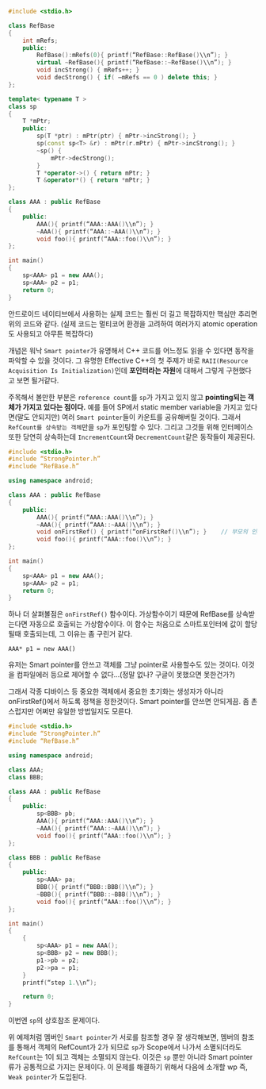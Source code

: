 ```cpp
#include <stdio.h>

class RefBase
{
	int mRefs;
	public:
		RefBase():mRefs(0){ printf(“RefBase::RefBase()\\n”); }
		virtual ~RefBase(){ printf(“RefBase::~RefBase()\\n”); }
		void incStrong() { mRefs++; }
		void decStrong() { if( —mRefs == 0 ) delete this; }
};

template< typename T >
class sp
{
	T *mPtr;
	public:
	    sp(T *ptr) : mPtr(ptr) { mPtr->incStrong(); }
	    sp(const sp<T> &r) : mPtr(r.mPtr) { mPtr->incStrong(); }
	    ~sp() {
			mPtr->decStrong();
		}
		T *operator->() { return mPtr; }
		T &operator*() { return *mPtr; }
};

class AAA : public RefBase
{
	public:
		AAA(){ printf(“AAA::AAA()\\n”); }
		~AAA(){ printf(“AAA::~AAA()\\n”); }
		void foo(){ printf(“AAA::foo()\\n”); }
};

int main()
{
	sp<AAA> p1 = new AAA();
	sp<AAA> p2 = p1;
	return 0;
}
```

안드로이드 네이티브에서 사용하는 실제 코드는 훨씬 더 길고 복잡하지만 핵심만 추리면 위의 코드와 같다. (실제 코드는 멀티코어 환경을 고려하여 여러가지 atomic operation도 사용되고 아무튼 복잡하다)

개념은 워낙 `Smart pointer`가 유명해서 C++ 코드를 어느정도 읽을 수 있다면 동작을 파악할 수 있을 것이다. 그 유명한 Effective C++의 첫 주제가 바로 `RAII(Resource Acquisition Is Initialization)`인데 **포인터라는 자원**에 대해서 그렇게 구현했다고 보면 될거같다.

주목해서 볼만한 부분은 `reference count`를 `sp`가 가지고 있지 않고 **pointing되는 객체가 가지고 있다는 점이다.** 예를 들어 SP에서 static member variable을 가지고 있다면(말도 안되지만) 여러 `Smart pointer`들이 카운트를 공유해버릴 것이다. 그래서 `RefCount를 상속받는 객체`만을 `sp`가 포인팅할 수 있다. 그리고 그것들 위해 인터페이스 또한 당연히 상속하는데 `IncrementCount`와 `DecrementCount`같은 동작들이 제공된다.

```cpp
#include <stdio.h>
#include “StrongPointer.h”
#include “RefBase.h”

using namespace android;

class AAA : public RefBase
{
	public:
		AAA(){ printf(“AAA::AAA()\\n”); }
		~AAA(){ printf(“AAA::~AAA()\\n”); }
		void onFirstRef() { printf(“onFirstRef()\\n”); }    // 부모의 인터페이스가 virtual 함수이다
		void foo(){ printf(“AAA::foo()\\n”); }
};

int main()
{
	sp<AAA> p1 = new AAA();
	sp<AAA> p2 = p1;
	return 0;
}
```

하나 더 살펴볼점은 `onFirstRef()` 함수이다. 가상함수이기 때문에 RefBase를 상속받는다면 자동으로 호출되는 가상함수이다. 이 함수는 처음으로 스마트포인터에 값이 할당될때 호출되는데, 그 이유는 좀 구린거 같다.

`AAA* p1 = new AAA()`

유저는 Smart pointer를 안쓰고 객체를 그냥 pointer로 사용할수도 있는 것이다. 이것을 컴파일에러 등으로 제어할 수 없다…(정말 없나? 구글이 못했으면 못한건가?)

그래서 각종 디바이스 등 중요한 객체에서 중요한 초기화는 생성자가 아니라 onFirstRef()에서 하도록 정책을 정한것이다. Smart pointer를 안쓰면 안되게끔. 좀 촌스럽지만 어쩌만 유일한 방법일지도 모른다.

```cpp
#include <stdio.h>
#include “StrongPointer.h”
#include “RefBase.h”

using namespace android;

class AAA;
class BBB;

class AAA : public RefBase
{
	public:
		sp<BBB> pb;
		AAA(){ printf(“AAA::AAA()\\n”); }
		~AAA(){ printf(“AAA::~AAA()\\n”); }
		void foo(){ printf(“AAA::foo()\\n”); }
};

class BBB : public RefBase
{
	public:
		sp<AAA> pa;
		BBB(){ printf(“BBB::BBB()\\n”); }
		~BBB(){ printf(“BBB::~BBB()\\n”); }
		void foo(){ printf(“AAA::foo()\\n”); }
};

int main()
{
	{
		sp<AAA> p1 = new AAA();
		sp<BBB> p2 = new BBB();
		p1->pb = p2;
		p2->pa = p1;
	}
	printf(“step 1.\\n”);

	return 0;
}
```

이번엔 `sp`의 상호참조 문제이다.

위 예제처럼 멤버인 `Smart pointer`가 서로를 참조할 경우 잘 생각해보면, 멤버의 참조를 통해서 객체의 RefCount가 2가 되므로 `sp`가 Scope에서 나가서 소멸되더라도 `RefCount`는 1이 되고 객체는 소멸되지 않는다. 이것은 `sp` 뿐만 아니라 Smart pointer류가 공통적으로 가지는 문제이다. 이 문제를 해결하기 위해서 다음에 소개할 wp 즉, `Weak pointer`가 도입된다.
